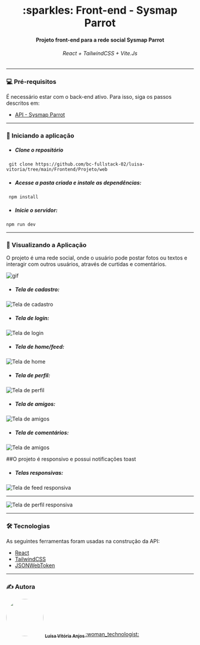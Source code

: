  <h1 align="center"> :sparkles: Front-end  -  Sysmap Parrot </h1>
<h4 align="center"> Projeto front-end para a rede social Sysmap Parrot </h4>
<h6 align="center"></H6React>React + TailwindCSS + Vite.Js</h6>

------------

### 💻 Pré-requisitos
É necessário estar com o back-end ativo. Para isso, siga os passos descritos em:
- [API - Sysmap Parrot](https://github.com/bc-fullstack-02/luisa-vitoria/edit/main/Backend/Projeto/api)


------------
### 🚀 Iniciando a aplicação
- ##### Clone o repositório
` git clone https://github.com/bc-fullstack-02/luisa-vitoria/tree/main/Frontend/Projeto/web`

- ##### Acesse a pasta criada e instale as dependências:
` npm install`

- ##### Inicie o servidor:
`npm run dev`


------------


### 🎲 Visualizando a Aplicação
O projeto é uma rede social, onde o usuário pode postar fotos ou textos e interagir com outros usuários, através de curtidas e comentários.

![gif](https://github.com/bc-fullstack-02/luisa-vitoria/blob/main/Frontend/Projeto/web/src/assets/feed.gif)

- ##### Tela de cadastro:
![Tela de cadastro](https://github.com/bc-fullstack-02/luisa-vitoria/blob/main/Frontend/Projeto/web/src/assets/cadastro.png)


- ##### Tela de login:
![Tela de login](https://github.com/bc-fullstack-02/luisa-vitoria/blob/main/Frontend/Projeto/web/src/assets/login.png)

- ##### Tela de home/feed:
![Tela de home](https://github.com/bc-fullstack-02/luisa-vitoria/blob/main/Frontend/Projeto/web/src/assets/feed.png)

- ##### Tela de perfil:
![Tela de perfil](https://github.com/bc-fullstack-02/luisa-vitoria/blob/main/Frontend/Projeto/web/src/assets/perfil.png)

- ##### Tela de amigos:
![Tela de amigos](https://github.com/bc-fullstack-02/luisa-vitoria/blob/main/Frontend/Projeto/web/src/assets/amigos.png)

- ##### Tela de comentários:
![Tela de amigos](https://github.com/bc-fullstack-02/luisa-vitoria/blob/main/Frontend/Projeto/web/src/assets/postdetail.png)

##O projeto é responsivo e possui notificações toast

- ##### Telas responsivas:
![Tela de feed responsiva](https://github.com/bc-fullstack-02/luisa-vitoria/blob/main/Frontend/Projeto/web/src/assets/feed_responsivo.png) 

-----

![Tela de perfil responsiva](https://github.com/bc-fullstack-02/luisa-vitoria/blob/main/Frontend/Projeto/web/src/assets/perfil_responsivo.png)



------------


### 🛠 Tecnologias

As seguintes ferramentas foram usadas na construção da API:

- [React](https://reactjs.org/)
- [TailwindCSS](https://tailwindcss.com)
- [JSONWebToken](https://jwt.io/)

 ------------

### :writing_hand: Autora

<img style="border-radius: 50%;" src="https://avatars.githubusercontent.com/u/70411877?v=4" width="100px;" alt=""/> 
<a  href="https://github.com/luisavitoria"><sub><b>Luísa Vitória Anjos </b></sub></a> <a href="https://github.com/luisavitoria">:woman_technologist:</a>
